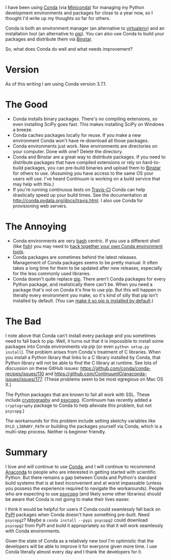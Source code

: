I have been using [Conda][] (via [Miniconda][]) for managing my Python
development environments and packages for close to a year now,
so I thought I'd write up my thoughts so far for others.

Conda is both an environment manager (an alternative to [virtualenv][])
and an installation tool (an alternative to [pip][]).
You can also use Conda to build your packages and distribute them via
[Binstar][].

So, what does Conda do well and what needs improvement?

# Version

As of this writing I am using Conda version 3.7.1.

# The Good

- Conda installs binary packages.
  There's no compiling extensions, so even installing SciPy goes fast.
  This makes installing SciPy on Windows a breeze.
- Conda caches packages locally for reuse.
  If you make a new environment
  Conda won't have re-download all those packages.
- Conda environments just work.
  New environments are directories on your computer.
  Done with one? Delete the directory.
- Conda and Binstar are a great way to distribute packages.
  If you need to distribute packages that have compiled extensions
  or rely on hard-to-build packages, you can pre-build binaries and
  upload them to [Binstar][] for others to use.
  (Assuming you have access to the same OS your users will use.
  I've heard Continuum is working on a build service that may help with this.)
- If you're running continuous tests on [Travis-CI][] Conda can help
  drastically speed up your build times.
  See the documentation at http://conda.pydata.org/docs/travis.html.
  I also use Conda for provisioning web servers.

# The Annoying

- Conda environments are very [bash][] centric.
  If you use a different shell (like [fish][]) you may need to
  [hack together your own Conda environment tools][fish-conda].
- Conda packages are sometimes behind the latest releases.
  Management of Conda packages seems to be pretty manual. It often takes
  a long time for them to be updated after new releases, especially
  for the less commonly used libraries.
- Conda doesn't quite replace [pip][].
  There aren't Conda packages for every Python package,
  and realistically there can't be.
  When you need a package that's not on Conda it's fine to use pip.
  But this will happen in literally every environment you make,
  so it's kind of silly that pip isn't installed by default.
  (You can [make it so pip is installed by default][conda-config].)

# The Bad

I note above that Conda can't install every package and you sometimes
need to fall back to pip.
Well, it turns out that it is impossible to install some packages
into Conda environments via pip (or even `python setup.py install`).
The problem arises from Conda's treatment of C libraries.
When you install a Python library that links to a C library installed
by Conda, that Python library will not be able to find the C library
at runtime.
See lots of discussion on these GitHub issues:
https://github.com/conda/conda-recipes/issues/110 and
https://github.com/ContinuumIO/anaconda-issues/issues/177.
(These problems seem to be most egregious on Mac OS X.)

The Python packages that are known to fail all work with SSL.
These include [cryptography][] and [psycopg][].
(Continuum has recently added a `cryptography` package to Conda
to help alleviate this problem, but not `psycopg`.)

The workarounds for this problem include setting sketchy variables
like `DYLD_LIBRARY_PATH` or building the packages yourself via Conda,
which is a multi-step process.
Neither is beginner friendly.

# Summary

I love and will continue to use [Conda][],
and I will continue to recommend [Anaconda][] to people
who are interested in getting started with scientific Python.
But there remains a gap between Conda and Python's standard
build systems that is at best inconvenient and at worst impassable
(unless you possess the experience required to navigate the workarounds).
People who are expecting to use [psycopg][] (and likely some other libraries)
should be aware that Conda is not going to make their lives easier.

I think it would be helpful for users if Conda could seamlessly fall
back on [PyPI][] packages when Conda doesn't have something pre-built.
Need `psycopg2`?
Maybe a `conda install --pypi psycopg2` could download `psycopg2` from
PyPI and build it appropriately so that it will work seamlessly with Conda
environments.

Given the state of Conda as a relatively new tool I'm optimistic
that the developers will be able to improve it for everyone given more time.
I use Conda literally almost every day and I thank the developers for it.

[Conda]: http://conda.pydata.org/
[Miniconda]: http://conda.pydata.org/miniconda.html
[Anaconda]: http://docs.continuum.io/anaconda/index.html
[virtualenv]: http://virtualenv.readthedocs.org/en/latest/
[pip]: https://pip.pypa.io/en/latest/
[Binstar]: https://binstar.org/
[bash]: http://www.gnu.org/software/bash/
[fish]: http://fishshell.com/
[fish-conda]: https://gist.github.com/jiffyclub/9679788
[conda-config]: http://conda.pydata.org/docs/config.html
[cryptography]: https://cryptography.io/en/latest/
[psycopg]: http://initd.org/psycopg/
[Travis-CI]: https://travis-ci.org/
[Continuum]: http://continuum.io/
[PyPI]: https://pypi.python.org/pypi
